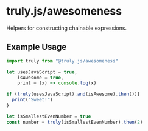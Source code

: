 # truly.js/awesomeness

Helpers for constructing chainable expressions.

## Example Usage
```js
import truly from "@truly.js/awesomeness"

let usesJavaScript = true,
    isAwesome = true,
    print = (x) => console.log(x)

if (truly(usesJavaScript).and(isAwesome).then()){
  print("Sweet!")
}

let isSmallestEvenNumber = true
const number = truly(isSmallestEvenNumber).then(2)
```
